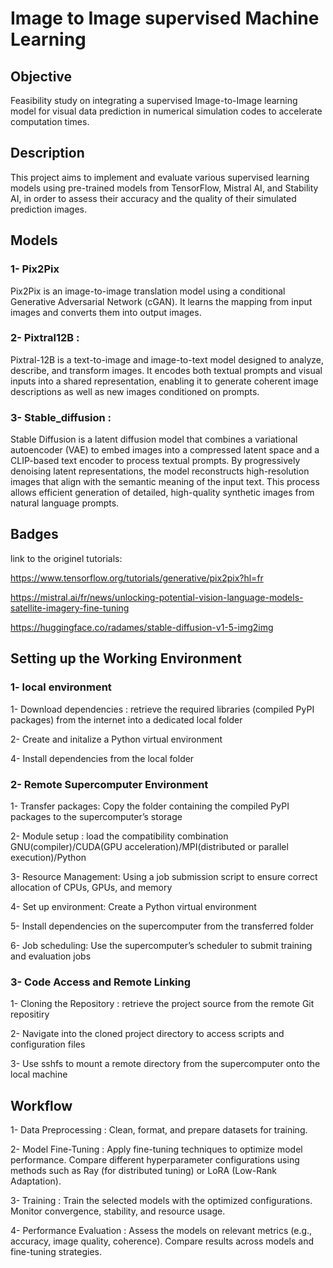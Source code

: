 # Image to Image supervised Machine Learning

## Objective

Feasibility study on integrating a supervised Image-to-Image learning model for visual data prediction in numerical simulation codes to accelerate computation times.


## Description

This project aims to implement and evaluate various supervised learning models using pre-trained models from TensorFlow, Mistral AI, and Stability AI, in order to assess their accuracy and the quality of their simulated prediction images.


## Models

### 1- Pix2Pix 
Pix2Pix is an image-to-image translation model using a conditional Generative Adversarial Network (cGAN).
It learns the mapping from input images and converts them into output images.

### 2- Pixtral12B :
Pixtral-12B is a text-to-image and image-to-text model designed to analyze, describe, and transform images.
It encodes both textual prompts and visual inputs into a shared representation, enabling it to generate coherent image descriptions as well as new images conditioned on prompts.

### 3- Stable_diffusion :
Stable Diffusion is a latent diffusion model that combines a variational autoencoder (VAE) to embed images into a compressed latent space and a CLIP-based text encoder to process textual prompts.
By progressively denoising latent representations, the model reconstructs high-resolution images that align with the semantic meaning of the input text. This process allows efficient generation of detailed, high-quality synthetic images from natural language prompts.


## Badges

link to the originel tutorials:

https://www.tensorflow.org/tutorials/generative/pix2pix?hl=fr

https://mistral.ai/fr/news/unlocking-potential-vision-language-models-satellite-imagery-fine-tuning

https://huggingface.co/radames/stable-diffusion-v1-5-img2img




## Setting up the Working Environment

### 1- local environment

1- Download dependencies : retrieve the required libraries (compiled PyPI packages) from the internet into a dedicated local folder 

2- Create and initalize a Python virtual environment

4- Install dependencies from the local folder 


### 2- Remote Supercomputer Environment

1- Transfer packages: Copy the folder containing the compiled PyPI packages to the supercomputer’s storage

2- Module setup : load the compatibility combination GNU(compiler)/CUDA(GPU acceleration)/MPI(distributed or parallel execution)/Python 

3- Resource Management: Using a job submission script to ensure correct allocation of CPUs, GPUs, and memory

4- Set up environment: Create a Python virtual environment

5- Install dependencies on the supercomputer from the transferred folder

6- Job scheduling: Use the supercomputer’s scheduler to submit training and evaluation jobs


### 3- Code Access and Remote Linking

1- Cloning the Repository : retrieve the project source from the remote Git repositiry 

2- Navigate into the cloned project directory to access scripts and configuration files

3- Use sshfs to mount a remote directory from the supercomputer onto the local machine




## Workflow 

1- Data Preprocessing :
Clean, format, and prepare datasets for training.

2- Model Fine-Tuning :
Apply fine-tuning techniques to optimize model performance.
Compare different hyperparameter configurations using methods such as Ray (for distributed tuning) or LoRA (Low-Rank Adaptation).

3- Training :
Train the selected models with the optimized configurations.
Monitor convergence, stability, and resource usage.

4- Performance Evaluation :
Assess the models on relevant metrics (e.g., accuracy, image quality, coherence).
Compare results across models and fine-tuning strategies.





